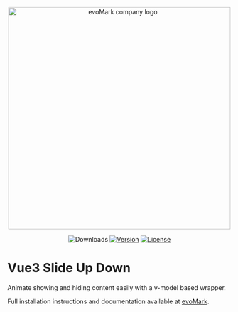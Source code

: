 <p align="center">
    <a href="https://evomark.co.uk" target="_blank" alt="Link to evoMark's website">
        <picture>
          <source media="(prefers-color-scheme: dark)" srcset="https://evomark.co.uk/wp-content/uploads/static/evomark-logo--dark.svg">
          <source media="(prefers-color-scheme: light)" srcset="https://evomark.co.uk/wp-content/uploads/static/evomark-logo--light.svg">
          <img alt="evoMark company logo" src="https://evomark.co.uk/wp-content/uploads/static/evomark-logo--light.svg" width="500">
        </picture>
    </a>
</p>

<p align="center">
  <img src="https://img.shields.io/npm/dm/vue3-slide-up-down.svg" alt="Downloads"></a>
  <a href="https://www.npmjs.com/package/vue3-slide-up-down"><img src="https://img.shields.io/npm/v/vue3-slide-up-down.svg" alt="Version"></a>
  <a href="https://github.com/craigrileyuk/vue3-slide-up-down/blob/main/LICENSE"><img src="https://img.shields.io/npm/l/vue3-slide-up-down.svg" alt="License"></a>
</p>

# Vue3 Slide Up Down

Animate showing and hiding content easily with a v-model based wrapper.

Full installation instructions and documentation available at [evoMark](https://evomark.co.uk/open-source-software/vue3-slide-up-down/).
